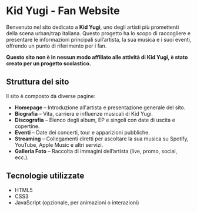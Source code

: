 # Kid Yugi - Fan Website

Benvenuto nel sito dedicato a **Kid Yugi**, uno degli artisti più promettenti della scena urban/trap italiana. Questo progetto ha lo scopo di raccogliere e presentare le informazioni principali sull’artista, la sua musica e i suoi eventi, offrendo un punto di riferimento per i fan.

**Questo sito non è in nessun modo affiliato alle attività di Kid Yugi, è stato creato per un progetto scolastico.**

## Struttura del sito

Il sito è composto da diverse pagine:

- **Homepage** – Introduzione all'artista e presentazione generale del sito.
- **Biografia** – Vita, carriera e influenze musicali di Kid Yugi.
- **Discografia** – Elenco degli album, EP e singoli con date di uscita e copertine.
- **Eventi** – Date dei concerti, tour e apparizioni pubbliche.
- **Streaming** – Collegamenti diretti per ascoltare la sua musica su Spotify, YouTube, Apple Music e altri servizi.
- **Galleria Foto** – Raccolta di immagini dell’artista (live, promo, social, ecc.).

## Tecnologie utilizzate

- HTML5  
- CSS3  
- JavaScript (opzionale, per animazioni o interazioni)

